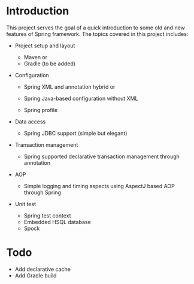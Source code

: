 Introduction
=================

This project serves the goal of a quick introduction to some old and new features of Spring framework. The topics covered in this project includes:
* Project setup and layout
  * Maven or
  * Gradle (to be added)
  
* Configuration
  * Spring XML and annotation hybrid or
  * Spring Java-based configuration without XML
  
  * Spring profile
  
* Data access
  * Spring JDBC support (simple but elegant)
 
* Transaction management
  * Spring supported declarative transaction management through annotation
  
* AOP
  * Simple logging and timing aspects using AspectJ based AOP through Spring
  
* Unit test
  * Spring test context
  * Embedded HSQL database
  * Spock


Todo
=======
* Add declarative cache
* Add Gradle build

